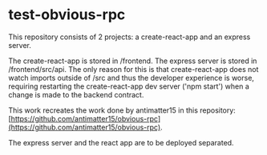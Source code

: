 # test-obvious-rpc

This repository consists of 2 projects: a create-react-app and an express server. 

The create-react-app is stored in /frontend. The express server is stored in /frontend/src/api. The only reason for this is that create-react-app does not watch imports outside of /src and thus the developer experience is worse, requiring restarting the create-react-app dev server ('npm start') when a change is made to the backend contract. 

This work recreates the work done by antimatter15 in this repository: [https://github.com/antimatter15/obvious-rpc](https://github.com/antimatter15/obvious-rpc). 

The express server and the react app are to be deployed separated. 

